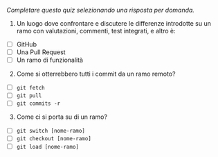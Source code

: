 *Completare questo quiz selezionando una risposta per domanda.*

1. Un luogo dove confrontare e discutere le differenze introdotte su un ramo con valutazioni, commenti, test integrati, e altro è:

- [ ] GitHub
- [ ] Una Pull Request
- [ ] Un ramo di funzionalità

2. Come si otterrebbero tutti i commit da un ramo remoto?

- [ ] `git fetch`
- [ ] `git pull`
- [ ] `git commits -r`

3. Come ci si porta su di un ramo?
   
- [ ] `git switch [nome-ramo]`
- [ ] `git checkout [nome-ramo]`
- [ ] `git load [nome-ramo]`
